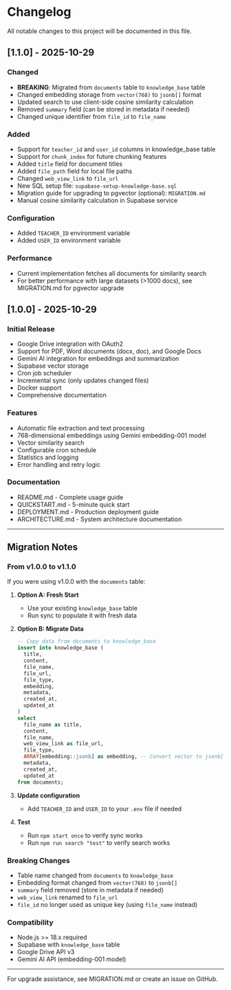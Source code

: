 # Changelog

All notable changes to this project will be documented in this file.

## [1.1.0] - 2025-10-29

### Changed
- **BREAKING**: Migrated from `documents` table to `knowledge_base` table
- Changed embedding storage from `vector(768)` to `jsonb[]` format
- Updated search to use client-side cosine similarity calculation
- Removed `summary` field (can be stored in metadata if needed)
- Changed unique identifier from `file_id` to `file_name`

### Added
- Support for `teacher_id` and `user_id` columns in knowledge_base table
- Support for `chunk_index` for future chunking features
- Added `title` field for document titles
- Added `file_path` field for local file paths
- Changed `web_view_link` to `file_url`
- New SQL setup file: `supabase-setup-knowledge-base.sql`
- Migration guide for upgrading to pgvector (optional): `MIGRATION.md`
- Manual cosine similarity calculation in Supabase service

### Configuration
- Added `TEACHER_ID` environment variable
- Added `USER_ID` environment variable

### Performance
- Current implementation fetches all documents for similarity search
- For better performance with large datasets (>1000 docs), see MIGRATION.md for pgvector upgrade

## [1.0.0] - 2025-10-29

### Initial Release
- Google Drive integration with OAuth2
- Support for PDF, Word documents (docx, doc), and Google Docs
- Gemini AI integration for embeddings and summarization
- Supabase vector storage
- Cron job scheduler
- Incremental sync (only updates changed files)
- Docker support
- Comprehensive documentation

### Features
- Automatic file extraction and text processing
- 768-dimensional embeddings using Gemini embedding-001 model
- Vector similarity search
- Configurable cron schedule
- Statistics and logging
- Error handling and retry logic

### Documentation
- README.md - Complete usage guide
- QUICKSTART.md - 5-minute quick start
- DEPLOYMENT.md - Production deployment guide
- ARCHITECTURE.md - System architecture documentation

---

## Migration Notes

### From v1.0.0 to v1.1.0

If you were using v1.0.0 with the `documents` table:

1. **Option A: Fresh Start**
   - Use your existing `knowledge_base` table
   - Run sync to populate it with fresh data

2. **Option B: Migrate Data**
   ```sql
   -- Copy data from documents to knowledge_base
   insert into knowledge_base (
     title,
     content,
     file_name,
     file_url,
     file_type,
     embedding,
     metadata,
     created_at,
     updated_at
   )
   select
     file_name as title,
     content,
     file_name,
     web_view_link as file_url,
     file_type,
     ARRAY[embedding::jsonb] as embedding, -- Convert vector to jsonb[]
     metadata,
     created_at,
     updated_at
   from documents;
   ```

3. **Update configuration**
   - Add `TEACHER_ID` and `USER_ID` to your `.env` file if needed

4. **Test**
   - Run `npm start once` to verify sync works
   - Run `npm run search "test"` to verify search works

### Breaking Changes

- Table name changed from `documents` to `knowledge_base`
- Embedding format changed from `vector(768)` to `jsonb[]`
- `summary` field removed (store in metadata if needed)
- `web_view_link` renamed to `file_url`
- `file_id` no longer used as unique key (using `file_name` instead)

### Compatibility

- Node.js >= 18.x required
- Supabase with `knowledge_base` table
- Google Drive API v3
- Gemini AI API (embedding-001 model)

---

For upgrade assistance, see MIGRATION.md or create an issue on GitHub.


